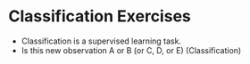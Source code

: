 # Classification Exercises 
- Classification is a supervised learning task. 
- Is this new observation A or B (or C, D, or E) (Classification)
